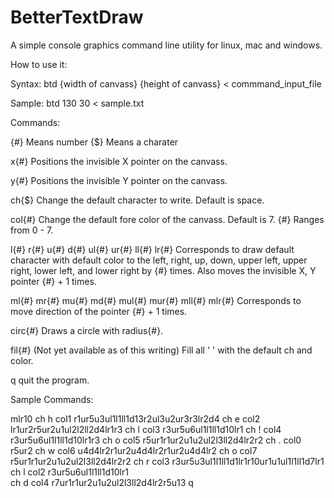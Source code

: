# BetterTextDraw
A simple console graphics command line utility for linux, mac and windows.

How to use it:

Syntax:
btd {width of canvass} {height of canvass} < commmand_input_file

Sample:
btd 130 30 < sample.txt

Commands:

{#} Means number
{$} Means a charater

x{#}
Positions the invisible X pointer on the canvass.

y{#}
Positions the invisible Y pointer on the canvass.

ch{$}
Change the default character to write. Default is space.

col{#}
Change the default fore color of the canvass. Default is 7.
{#} Ranges from 0 - 7.

l{#} r{#} u{#} d{#} ul{#} ur{#} ll{#} lr{#}
Corresponds to draw default character with default color to the left, right, up, down, upper left, upper right, lower left, and lower right by {#} times. Also moves the invisible X, Y pointer {#} + 1 times.

ml{#} mr{#} mu{#} md{#} mul{#} mur{#} mll{#} mlr{#}
Corresponds to move direction of the pointer {#} + 1 times.

circ{#}
Draws a circle with radius{#}.

fil{#} (Not yet available as of this writing)
Fill all ' ' with the default ch and color.

q
quit the program.

Sample Commands:

mlr10
ch h col1 r1ur5u3ul1l1ll1d13r2ul3u2ur3r3lr2d4
ch e col2 lr1ur2r5ur2u1ul2l2ll2d4lr1r3
ch l col3 r3ur5u6ul1l1ll1d10lr1
ch ! col4 r3ur5u6ul1l1ll1d10lr1r3
ch o col5 r5ur1r1ur2u1u2ul2l3ll2d4lr2r2
ch . col0 r5ur2
ch w col6 u4d4lr2r1ur2u4d4lr2r1ur2u4d4lr2
ch o col7 r5ur1r1ur2u1u2ul2l3ll2d4lr2r2
ch r col3 r3ur5u3ul1l1ll1d1lr1r10ur1u1ul1l1ll1d7lr1
ch l col2 r3ur5u6ul1l1ll1d10lr1     
ch d col4 r7ur1r1ur2u1u2ul2l3ll2d4lr2r5u13
q

